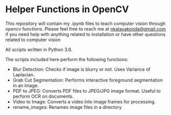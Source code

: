 # Helper Functions in OpenCV

This repository will contain my .ipynb files to teach computer vision through opencv functions.
Please feel free to reach me at nkalavakonda@gmail.com if you need help with anything related to installation or have other questions related to computer vision

All scripts written in Python 3.6.

The scripts included here perform the following functions:   
- Blur Detection: Checks if image is blurry or not. Uses Variance of Laplacian.     
- Grab Cut Segmentation: Performs interactive foreground segmentation in an image.   
- PDF to JPEG: Converts PDF files to JPEG/JPG image format. Useful to perform OCR on documents.
- Video to Image: Converts a video into image frames for processing.
- rename_images: Renames image files in a directory
